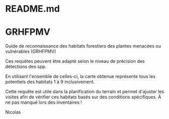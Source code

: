 # README.md

# GRHFPMV
Guide de reconnaissance des habitats forestiers des plantes menacées ou vulnérables (GRHFPMV)

Ces requêtes peuvent être adapté selon le niveau de précision des détections des spp.

En utilisant l'ensemble de celles-ci, la carte obtenue représente tous les potentiels des habitats 1 à 9 inclusivement.

Cette requête est utile dans la planification du terrain et permet d'ajuster les visites afin de vérifier ces habitats basés sur des conditions spécifiques. À ne pas manqué lors des inventaires !

Nicolas
